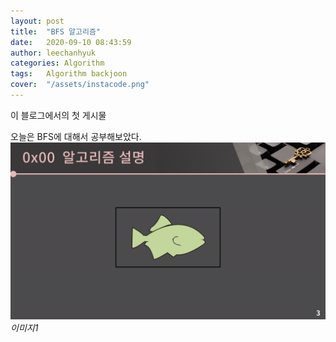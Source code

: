 ```yaml
---
layout: post
title:  "BFS 알고리즘"
date:   2020-09-10 08:43:59
author: leechanhyuk
categories: Algorithm
tags:	Algorithm backjoon
cover:  "/assets/instacode.png"
---
```


이 블로그에서의 첫 게시물

오늘은 BFS에 대해서 공부해보았다.
![Image 1](./assets/bfs/image1.png)
*이미지1*





